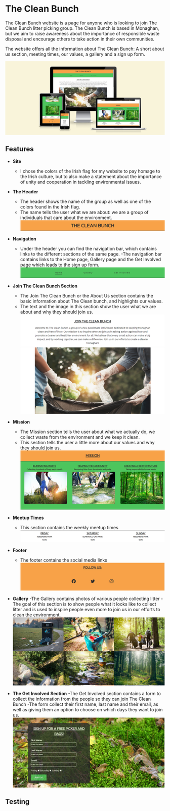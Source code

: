 # The Clean Bunch

The Clean Bunch website is a page for anyone who is looking to join The Clean Bunch litter picking group. 
The Clean Bunch is based in Monaghan, but we aim to raise awareness about the importance of responsible waste disposal and encourage others to take action in their own communities.

The website offers all the information about The Clean Bunch: A short about us section, meeting times, our values, a gallery and a sign up form.

![screenshot of the amiresponsive site](assets/images/amiresponsive.png)

## Features

- **Site**
    - I chose the colors of the Irish flag for my website to pay homage to the Irish culture, but to also make a statement about the importance of unity and cooperation in tackling environmental issues.

- **The Header** 
    - The header shows the name of the group as well as one of the colors found in the Irish flag.
    - The name tells the user what we are about: we are a group of individuals that care about the environment.
![screenshot of the header](assets/images/header.png)

- **Navigation**
    - Under the header you can find the navigation bar, which contains links to the different sections of the same page.
    -The navigation bar contains links to the Home page, Gallery page and the Get Involved page which leads to the sign up form.
![screenshot of the navigation bar](assets/images/navigation.png)

- **Join The Clean Bunch Section**
    - The Join The Clean Bunch or the About Us section contains the basic information about The Clean bunch, and highlights our values.
    - The text and the image in this section show the user what we are about and why they should join us.
![screenshot of the about us section](assets/images/aboutus.png)
![screenshot of the main image](assets/images/aboutusimg.png)

- **Mission**
    - The Mission section tells the user about what we actually do, we collect waste from the environment and we keep it clean.
    - This section tells the user a little more about our values and why they should join us.
![screenshot of the Mission section of the page](assets/images/mission.png)

- **Meetup Times**
    - This section contains the weekly meetup times
![screenshot of the meetup times section](assets/images/times.png)

- **Footer**
    - The footer contains the social media links
![screenshot of the footer of the page](assets/images/footer.png)

- **Gallery**
    -The Gallery contains photos of various people collecting litter
    -The goal of this section is to show people what it looks like to collect litter and is used to inspire people even more to join us in our efforts to clean the environment.
![screenshot of the gallery](assets/images/gallery.png)

- **The Get Involved Section**
    -The Get Involved section contains a form to collect the information from the people so they can join The Clean Bunch
    -The form collect their first name, last name and their email, as well as giving them an option to choose on which days they want to join us.
![screenshot of the signup form](assets/images/signup.png)

## Testing
